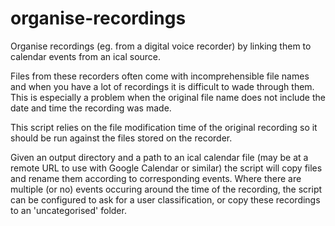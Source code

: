 organise-recordings
===================

Organise recordings (eg. from a digital voice recorder) by linking them to calendar events from an ical source.

Files from these recorders often come with incomprehensible file names and when you have a lot of recordings it is difficult to wade through them. This is especially a problem when the original file name does not include the date and time the recording was made.

This script relies on the file modification time of the original recording so it should be run against the files stored on the recorder.

Given an output directory and a path to an ical calendar file (may be at a remote URL to use with Google Calendar or similar) the script will copy files and rename them according to corresponding events. Where there are multiple (or no) events occuring around the time of the recording, the script can be configured to ask for a user classification, or copy these recordings to an 'uncategorised' folder.
